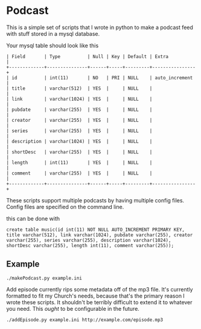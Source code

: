 # Podcast
This is a simple set of scripts that I wrote in python to make a podcast feed
with stuff stored in a mysql database. 

Your mysql table should look like this

```+-------------+---------------+------+-----+---------+----------------+
| Field       | Type          | Null | Key | Default | Extra          |
+-------------+---------------+------+-----+---------+----------------+
| id          | int(11)       | NO   | PRI | NULL    | auto_increment |
| title       | varchar(512)  | YES  |     | NULL    |                |
| link        | varchar(1024) | YES  |     | NULL    |                |
| pubdate     | varchar(255)  | YES  |     | NULL    |                |
| creator     | varchar(255)  | YES  |     | NULL    |                |
| series      | varchar(255)  | YES  |     | NULL    |                |
| description | varchar(1024) | YES  |     | NULL    |                |
| shortDesc   | varchar(255)  | YES  |     | NULL    |                |
| length      | int(11)       | YES  |     | NULL    |                |
| comment     | varchar(255)  | YES  |     | NULL    |                |
+-------------+---------------+------+-----+---------+----------------+
```

These scripts support multiple podcasts by having multiple config files. Config
files are specified on the command line. 

this can be done with 

```
create table music(id int(11) NOT NULL AUTO_INCREMENT PRIMARY KEY, title varchar(512), link varchar(1024), pubdate varchar(255), creator varchar(255), series varchar(255), description varchar(1024), shortDesc varchar(255), length int(11), comment varchar(255)); 
```

## Example
    ./makePodcast.py example.ini 

Add episode currently rips some metadata off of the mp3 file. It's currently 
formatted to fit my Church's needs, because that's the primary reason I wrote 
these scripts. It shouldn't be terribly difficult to extend it to whatever you 
need. This *ought* to be configurable in the future. 

    ./addEpisode.py example.ini http://example.com/episode.mp3

